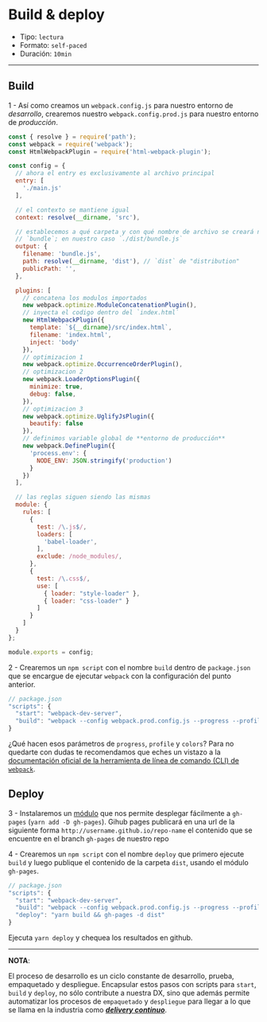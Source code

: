 # Build & deploy

* Tipo: `lectura`
* Formato: `self-paced`
* Duración: `10min`

***

## Build

1 - Así como creamos un `webpack.config.js` para nuestro entorno de
*desarrollo*, crearemos nuestro `webpack.config.prod.js` para nuestro entorno
de *producción*.

```js
const { resolve } = require('path');
const webpack = require('webpack');
const HtmlWebpackPlugin = require('html-webpack-plugin');

const config = {
  // ahora el entry es exclusivamente al archivo principal
  entry: [
    './main.js'
  ],

  // el contexto se mantiene igual
  context: resolve(__dirname, 'src'),

  // establecemos a qué carpeta y con qué nombre de archivo se creará nuestro
  // `bundle`; en nuestro caso `./dist/bundle.js`
  output: {
    filename: 'bundle.js',
    path: resolve(__dirname, 'dist'), // `dist` de "distribution"
    publicPath: '',
  },

  plugins: [
    // concatena los modulos importados
    new webpack.optimize.ModuleConcatenationPlugin(),
    // inyecta el codigo dentro del `index.html`
    new HtmlWebpackPlugin({
      template: `${__dirname}/src/index.html`,
      filename: 'index.html',
      inject: 'body'
    }),
    // optimizacion 1
    new webpack.optimize.OccurrenceOrderPlugin(),
    // optimizacion 2
    new webpack.LoaderOptionsPlugin({
      minimize: true,
      debug: false,
    }),
    // optimizacion 3
    new webpack.optimize.UglifyJsPlugin({
      beautify: false
    }),
    // definimos variable global de **entorno de producción**
    new webpack.DefinePlugin({
      'process.env': {
        NODE_ENV: JSON.stringify('production')
      }
    })
  ],

  // las reglas siguen siendo las mismas
  module: {
    rules: [
      {
        test: /\.js$/,
        loaders: [
          'babel-loader',
        ],
        exclude: /node_modules/,
      },
      {
        test: /\.css$/,
        use: [
          { loader: "style-loader" },
          { loader: "css-loader" }
        ]
      }
    ]
  }
};

module.exports = config;
```

2 - Crearemos un `npm script` con el nombre `build` dentro de `package.json` que
se encargue de ejecutar `webpack` con la configuración del punto anterior.

```js
// package.json
"scripts": {
  "start": "webpack-dev-server",
  "build": "webpack --config webpack.prod.config.js --progress --profile --colors"
}
```

¿Qué hacen esos parámetros de `progress`, `profile` y `colors`? Para no quedarte
con dudas te recomendamos que eches un vistazo a la [documentación oficial de la
herramienta de línea de comando (CLI) de `webpack`](https://webpack.js.org/api/cli/).

## Deploy

3 - Instalaremos un [módulo](https://github.com/tschaub/gh-pages) que nos
permite desplegar fácilmente a `gh-pages` (`yarn add -D gh-pages`). Gihub
pages publicará en una url de la siguiente forma
`http://username.github.io/repo-name` el contenido que se encuentre en el
branch `gh-pages` de nuestro repo

4 - Crearemos un `npm script` con el nombre `deploy` que primero ejecute `build`
y luego publique el contenido de la  carpeta `dist`, usando el módulo
`gh-pages`.

```js
// package.json
"scripts": {
  "start": "webpack-dev-server",
  "build": "webpack --config webpack.prod.config.js --progress --profile --colors",
  "deploy": "yarn build && gh-pages -d dist"
}
```

Ejecuta `yarn deploy` y chequea los resultados en github.

***

**NOTA**:

El proceso de desarrollo es un ciclo constante de desarrollo, prueba,
empaquetado y despliegue. Encapsular estos pasos con scripts para `start`,
`build` y `deploy`, no sólo contribute a nuestra DX, sino que además permite
automatizar los procesos de `empaquetado` y `despliegue` para llegar a lo que se
llama en la industria como ***[delivery continuo](https://en.wikipedia.org/wiki/Continuous_delivery)***.
